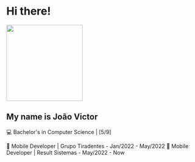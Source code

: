 # Hi there! 
<img width = 200 height = 200 src = "https://media.giphy.com/media/ASd0Ukj0y3qMM/giphy.gif">

## My name is João Victor

💻 Bachelor's in Computer Science | [5/9]

📱 Mobile Developer | Grupo Tiradentes - Jan/2022 - May/2022
📱 Mobile Developer | Result Sistemas - May/2022 - Now
